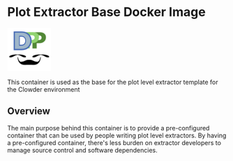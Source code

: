 # Plot Extractor Base Docker Image
<img src="https://github.com/az-digitalag/Drone-Processing-Pipeline/raw/07b1edc34a1faea501c80f583beb07f9d6b290bb/resources/drone-pipeline.png" width="100" />

This container is used as the base for the plot level extractor template for the Clowder environment

## Overview

The main purpose behind this container is to provide a pre-configured container that can be used by people writing plot level extractors.
By having a pre-configured container, there's less burden on extractor developers to manage source control and software dependencies.
